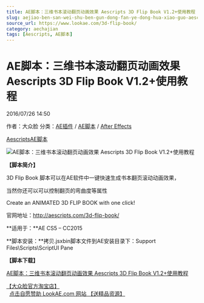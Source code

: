 ```yaml
---
title: AE脚本：三维书本滚动翻页动画效果 Aescripts 3D Flip Book V1.2+使用教程
slug: aejiao-ben-san-wei-shu-ben-gun-dong-fan-ye-dong-hua-xiao-guo-aescripts-3d-flip-book-v1-2-shi-yong-jiao-cheng
source_url: https://www.lookae.com/3d-flip-book/
category: aechajian
tags: [Aescripts, AE脚本]
---
```

# AE脚本：三维书本滚动翻页动画效果 Aescripts 3D Flip Book V1.2+使用教程

2016/07/26 14:50

作者：大众脸
分类：[AE插件](https://www.lookae.com/after-effects/aechajian/) / [AE脚本](https://www.lookae.com/after-effects/aescripts/) / [After Effects](https://www.lookae.com/after-effects/)

[Aescripts](https://www.lookae.com/tag/aescripts/)[AE脚本](https://www.lookae.com/tag/ae%e8%84%9a%e6%9c%ac/)

![AE脚本：三维书本滚动翻页动画效果 Aescripts 3D Flip Book V1.2+使用教程](https://www.lookae.com/wp-content/uploads/2016/01/3d_flip_book.jpg "AE脚本：三维书本滚动翻页动画效果 Aescripts 3D Flip Book V1.2+使用教程-LookAE.com")

**【脚本简介】**

3D Flip Book 脚本可以在AE软件中一键快速生成书本翻页滚动动画效果，

当然你还可以可以控制翻页的弯曲度等属性

Create an ANIMATED 3D FLIP BOOK with one click!

官网地址：http://aescripts.com/3d-flip-book/

**适用于：**AE CS5 – CC2015

**脚本安装：**拷贝.jsxbin脚本文件到AE安装目录下：Support Files\Scripts\ScriptUI Pane

**【脚本下载】**

[AE脚本：三维书本滚动翻页动画效果 Aescripts 3D Flip Book V1.2+使用教程](http://lookae.ctfile.com/fs/900154397911)

[【大众脸官方淘宝店】](https://lookae.taobao.com/)                [点击自愿赞助 LookAE.com 网站 【送精品资源】](https://www.lookae.com/sponsor/)

